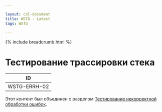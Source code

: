 ```yaml
---

layout: col-document
title: WSTG - Latest
tags: WSTG

---
```


{% include breadcrumb.html %}
# Тестирование трассировки стека

|ID          |
|------------|
|WSTG-ERRH-02|

Этот контент был объединен с разделом [Тестирование некорректной обработки ошибок](01-Testing_For_Improper_Error_Handling.md).
